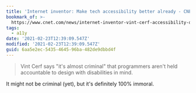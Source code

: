 ```yaml
---
title: 'Internet inventor: Make tech accessibility better already - CNET'
bookmark_of: >-
  https://www.cnet.com/news/internet-inventor-vint-cerf-accessibility-disability-deaf-hearing/
tags:
  - a11y
date: '2021-02-23T12:39:09.547Z'
modified: '2021-02-23T12:39:09.547Z'
guid: 6aa5e2ec-5435-4645-96ba-482de9dbbd4f
---
```

> Vint Cerf says "it's almost criminal" that programmers aren't held accountable to design with disabilities in mind.

It might not be criminal (yet), but it's definitely 100% immoral.
